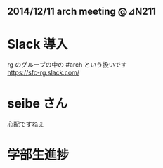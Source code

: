 2014/12/11 arch meeting @⊿N211
---

# Slack 導入  
rg のグループの中の #arch という扱いです  
https://sfc-rg.slack.com/  

# seibe さん  
心配ですねぇ  

# 学部生進捗  
## 

